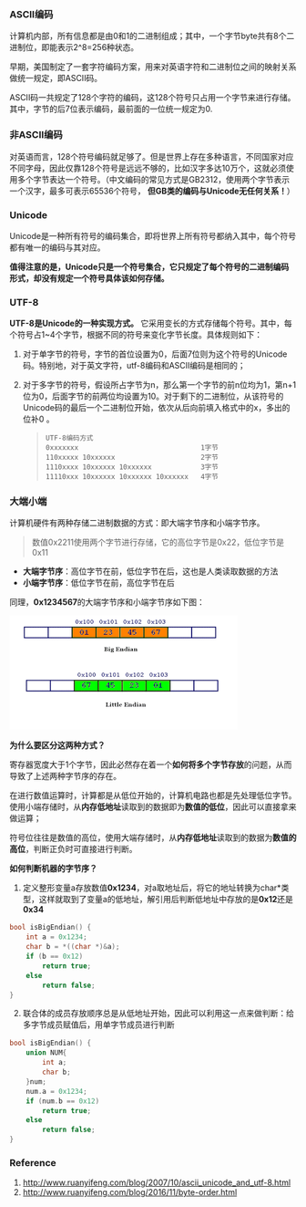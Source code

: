 ### ASCII编码

计算机内部，所有信息都是由0和1的二进制组成；其中，一个字节byte共有8个二进制位，即能表示2^8=256种状态。

早期，美国制定了一套字符编码方案，用来对英语字符和二进制位之间的映射关系做统一规定，即ASCII码。

ASCII码一共规定了128个字符的编码，这128个符号只占用一个字节来进行存储。其中，字节的后7位表示编码，最前面的一位统一规定为0.



### 非ASCII编码

对英语而言，128个符号编码就足够了。但是世界上存在多种语言，不同国家对应不同字母，因此仅靠128个符号是远远不够的，比如汉字多达10万个，这就必须使用多个字节表达一个符号。（中文编码的常见方式是GB2312，使用两个字节表示一个汉字，最多可表示65536个符号， **但GB类的编码与Unicode无任何关系！**）



### Unicode

Unicode是一种所有符号的编码集合，即将世界上所有符号都纳入其中，每个符号都有唯一的编码与其对应。

**值得注意的是，Unicode只是一个符号集合，它只规定了每个符号的二进制编码形式，却没有规定一个符号具体该如何存储。**



### UTF-8

**UTF-8是Unicode的一种实现方式。** 它采用变长的方式存储每个符号。其中，每个符号占1~4个字节，根据不同的符号来变化字节长度。具体规则如下：

1. 对于单字节的符号，字节的首位设置为0，后面7位则为这个符号的Unicode码。特别地，对于英文字符，utf-8编码和ASCII编码是相同的；

2. 对于多字节的符号，假设所占字节为n，那么第一个字节的前n位均为1，第n+1位为0，后面字节的前两位均设置为10。对于剩下的二进制位，从该符号的Unicode码的最后一个二进制位开始，依次从后向前填入格式中的x，多出的位补0 。

   > ```
   > UTF-8编码方式
   > 0xxxxxxx                              1字节
   > 110xxxxx 10xxxxxx                     2字节
   > 1110xxxx 10xxxxxx 10xxxxxx            3字节
   > 11110xxx 10xxxxxx 10xxxxxx 10xxxxxx   4字节
   > ```



### 大端小端

计算机硬件有两种存储二进制数据的方式：即大端字节序和小端字节序。

> 数值0x2211使用两个字节进行存储，它的高位字节是0x22，低位字节是0x11

- **大端字节序**：高位字节在前，低位字节在后，这也是人类读取数据的方法
- **小端字节序**：低位字节在前，高位字节在后

同理，**0x1234567**的大端字节序和小端字节序如下图：

![](./image/big_little_endian.jpg)

**为什么要区分这两种方式？**

寄存器宽度大于1个字节，因此必然存在着一个**如何将多个字节存放**的问题，从而导致了上述两种字节序的存在。

在进行数值运算时，计算都是从低位开始的，计算机电路也都是先处理低位字节。使用小端存储时，从**内存低地址**读取到的数据即为**数值的低位**，因此可以直接拿来做运算；

符号位往往是数值的高位，使用大端存储时，从**内存低地址**读取到的数据为**数值的高位**，判断正负时可直接进行判断。

**如何判断机器的字节序？**

1. 定义整形变量a存放数值**0x1234**，对a取地址后，将它的地址转换为char*类型，这样就取到了变量a的低地址，解引用后判断低地址中存放的是**0x12**还是**0x34**

```c++
bool isBigEndian() {
    int a = 0x1234;
    char b = *((char *)&a);
    if (b == 0x12)
        return true;
    else
        return false;
}
```

2. 联合体的成员存放顺序总是从低地址开始，因此可以利用这一点来做判断：给多字节成员赋值后，用单字节成员进行判断

```c++
bool isBigEndian() {
    union NUM{
        int a;
        char b;
    }num;
    num.a = 0x1234;
    if (num.b == 0x12)
        return true;
    else
        return false;
}
```





### Reference

1. http://www.ruanyifeng.com/blog/2007/10/ascii_unicode_and_utf-8.html
2. http://www.ruanyifeng.com/blog/2016/11/byte-order.html